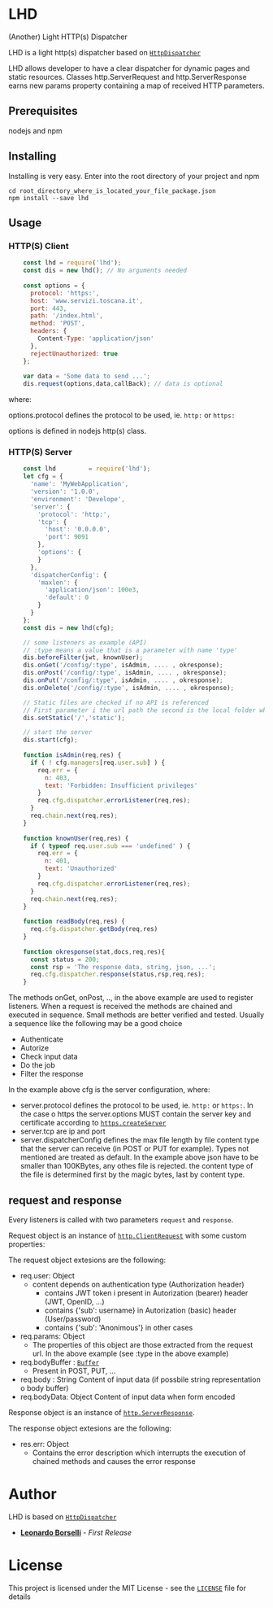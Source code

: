# LHD
(Another) Light HTTP(s) Dispatcher

LHD is a light http(s) dispatcher based on [`HttpDispatcher`](https://github.com/alberto-bottarini/httpdispatcher)

LHD allows developer to have a clear dispatcher for dynamic pages and static resources. Classes http.ServerRequest and http.ServerResponse earns new params property containing a map of received HTTP parameters.

## Prerequisites

nodejs and npm

## Installing

Installing is very easy. Enter into the root directory of your project and npm

```
cd root_directory_where_is_located_your_file_package.json
npm install --save lhd
```

## Usage

### HTTP(S) Client

```js
    const lhd = require('lhd');
    const dis = new lhd(); // No arguments needed
    
    const options = {
      protocol: 'https:',
      host: 'www.servizi.toscana.it',
      port: 443,
      path: '/index.html',
      method: 'POST',
      headers: {
        Content-Type: 'application/json'
      },
      rejectUnauthorized: true
    };
    
    var data = 'Some data to send ...';
    dis.request(options,data,callBack); // data is optional
```

where:

options.protocol defines the protocol to be used, ie. `http:` or `https:`

options is defined in nodejs http(s) class.


### HTTP(S) Server

```js
    const lhd         = require('lhd');
    let cfg = {
      'name': 'MyWebApplication',
      'version': '1.0.0',
      'environment': 'Develope',
      'server': {
        'protocol': 'http:',
        'tcp': {
          'host': '0.0.0.0',
          'port': 9091
        },
        'options': {
        }
      },
      'dispatcherConfig': {
        'maxlen': {
          'application/json': 100e3,
          'default': 0
        }
      }
    };
    const dis = new lhd(cfg);

    // some listeners as example (API)
    // :type means a value that is a parameter with name 'type'
    dis.beforeFilter(jwt, knownUser);
    dis.onGet('/config/:type', isAdmin, .... , okresponse);
    dis.onPost('/config/:type', isAdmin, .... , okresponse);
    dis.onPut('/config/:type', isAdmin, .... , okresponse);
    dis.onDelete('/config/:type', isAdmin, .... , okresponse);

    // Static files are checked if no API is referenced
    // First parameter i the url path the second is the local folder where files are located
    dis.setStatic('/','static');

    // start the server
    dis.start(cfg);
    
    function isAdmin(req,res) {
      if ( ! cfg.managers[req.user.sub] ) {
        req.err = {
          n: 403,
          text: 'Forbidden: Insufficient privileges'
        }
        req.cfg.dispatcher.errorListener(req,res);
      }
      req.chain.next(req,res);
    }
    
    function knownUser(req,res) {
      if ( typeof req.user.sub === 'undefined' ) {
        req.err = {
          n: 401,
          text: 'Unauthorized'
        }
        req.cfg.dispatcher.errorListener(req,res);
      }
      req.chain.next(req,res);
    }
    
    function readBody(req,res) {
      req.cfg.dispatcher.getBody(req,res)
    }
    
    function okresponse(stat,docs,req,res){
      const status = 200;
      const rsp = 'The response data, string, json, ...';
      req.cfg.dispatcher.response(status,rsp,req,res);
    }

```

The methods onGet, onPost, .., in the above example are used to register listeners.
When a request is received the methods are chained and executed in sequence.
Small methods are better verified and tested.
Usually a sequence like the following may be a good choice
- Authenticate
- Autorize
- Check input data
- Do the job
- Filter the response

In the example above cfg is the server configuration, where:
- server.protocol defines the protocol to be used, ie. `http:` or `https:`. In the case o https the server.options MUST contain the server key and certificate according to [`https.createServer`](https://nodejs.org/api/https.html#https_https_createserver_options_requestlistener)
- server.tcp are ip and port 
- server.dispatcherConfig defines the max file length by file content type that the server can receive (in POST or PUT for example). Types not mentioned are treated as default. In the example above json have to be smaller than 100KBytes, any othes file is rejected.
the content type of the file is determined first by the magic bytes, last by content type.

request and response
---------

Every listeners is called with two parameters `request` and `response`.

Request object is an instance of [`http.ClientRequest`](https://nodejs.org/api/http.html#http_class_http_clientrequest) with some custom properties:

The request object extesions are the following:
- req.user: Object
    - content depends on authentication type (Authorization header)
        - contains JWT token i present in Autorization (bearer) header (JWT, OpenID, ...)
        - contains {'sub': username} in Autorization (basic) header (User/password)
        - contains {'sub': 'Anonimous'} in other cases
- req.params: Object
    - The properties of this object are those extracted from the request url. In the above example (see :type in the above example)
- req.bodyBuffer : [`Buffer`](https://nodejs.org/api/buffer.html#buffer_class_buffer)
    - Present in POST, PUT, ...
- req.body : String
    Content of input data (if possbile string representation o body buffer)
- req.bodyData: Object
    Content of input data when form encoded

Response object is an instance of [`http.ServerResponse`](https://nodejs.org/api/http.html#http_class_http_serverresponse).

The response object extesions are the following:
- res.err: Object
    - Contains the error description which interrupts the execution of chained methods and causes the error response


# Author

LHD is based on [`HttpDispatcher`](https://github.com/alberto-bottarini/httpdispatcher)
* [**Leonardo Borselli**](https://github.com/Leoborse) - *First Release*


# License

This project is licensed under the MIT License - see the [`LICENSE`](LICENSE) file for details